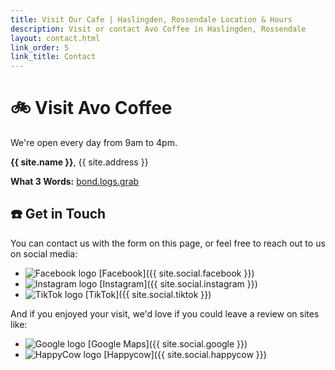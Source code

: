 ```yaml
---
title: Visit Our Cafe | Haslingden, Rossendale Location & Hours
description: Visit or contact Avo Coffee in Haslingden, Rossendale
layout: contact.html
link_order: 5
link_title: Contact
---
```


# 🚲 Visit Avo Coffee

We're open every day from 9am to 4pm.

**{{ site.name }}**, {{ site.address }}

**What 3 Words:** [bond.logs.grab](https://w3w.co/bond.logs.grab)

## ☎️ Get in Touch

You can contact us with the form on this page, or feel free to reach out to us on social media:

- ![Facebook logo](/assets/icons/facebook.svg) [Facebook]({{ site.social.facebook }})
- ![Instagram logo](/assets/icons/instagram.svg) [Instagram]({{ site.social.instagram }})
- ![TikTok logo](/assets/icons/tiktok.svg) [TikTok]({{ site.social.tiktok }})

And if you enjoyed your visit, we'd love if you could leave a review on sites like:

- ![Google logo](/assets/icons/google.svg) [Google Maps]({{ site.social.google }})
- ![HappyCow logo](/assets/icons/cow.svg) [Happycow]({{ site.social.happycow }})
